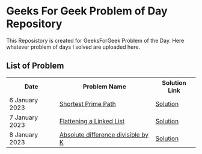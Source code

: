 <h1>Geeks For Geek Problem of Day Repository</h1>
<p>
This Reposistory is created for GeeksForGeek Problem of the Day. Here whatever problem of days I
solved are uploaded here. 
</p>
<h2>List of Problem</h2>
<table>
<tr>
<th>Date</th>
<th>Problem Name</th>
<th>Solution Link</th>
</tr>
<tr>
<td>6 January 2023</td>
<td><a href="https://practice.geeksforgeeks.org/problems/1646a9b5169d7571cf672f2a31533af083d1f479/1">Shortest Prime Path</a></td>
<td><a href="https://github.com/pratikvairat/Problem_Of_Day_GFG/blob/main/Shortest_Prime_Path.cpp">Solution</td>
</tr>
<tr>
<td>7 January 2023</td>
<td><a href="https://practice.geeksforgeeks.org/problems/da62a798bca208c7a678c133569c3dc7f5b73500/1">Flattening a Linked List</a></td>
<td><a href="https://github.com/pratikvairat/Problem_Of_Day_GFG/blob/main/Flatten_A_Linked_List.cpp">Solution</a></td>
</tr>
<tr>
<td>8 January 2023</td>
<td><a href="https://practice.geeksforgeeks.org/problems/e0059183c88ab680b2f73f7d809fb8056fe9dc43/1">Absolute difference divisible by K</a></td>
<td><a href="https://github.com/pratikvairat/Problem_Of_Day_GFG/blob/main/Absolute_Diff_Divisiable_By_K.cpp">Solution</a></td>
</tr>
</table>
